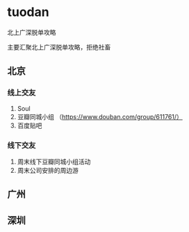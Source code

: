 # tuodan
北上广深脱单攻略

主要汇聚北上广深脱单攻略，拒绝社畜

## 北京

### 线上交友
1. Soul
2. 豆瓣同城小组 （https://www.douban.com/group/611761/）
3. 百度贴吧
### 线下交友
1. 周末线下豆瓣同城小组活动
2. 周末公司安排的周边游


## 广州

## 深圳
